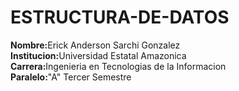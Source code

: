 # ESTRUCTURA-DE-DATOS
<strong>Nombre:</strong>Erick Anderson Sarchi Gonzalez <br>
<strong>Institucion:</strong>Universidad Estatal Amazonica <br>
<strong>Carrera:</strong>Ingenieria en Tecnologias de la Informacion <br>
<strong>Paralelo:</strong>"A" Tercer Semestre
